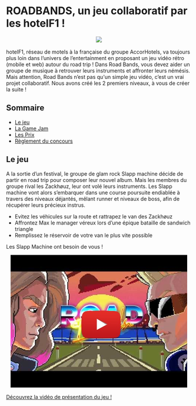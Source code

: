 # ROADBANDS, un jeu collaboratif par les hotelF1 !

<p align="center">
    <img src="https://user-images.githubusercontent.com/29977168/28116277-c23a7cce-6708-11e7-927c-5a6bd911da85.png"
         style="width: 200; height:auto;"
    >
</p>

hotelF1, réseau de motels à la française du groupe AccorHotels, va toujours plus loin dans l’univers de l’entertainment en proposant un jeu vidéo rétro (mobile et web) autour du road trip ! Dans Road Bands, vous devez aider un groupe de musique à retrouver leurs instruments et affronter leurs némésis. Mais attention, Road Bands n’est pas qu'un simple jeu vidéo, c’est un vrai projet collaboratif. Nous avons créé les 2 premiers niveaux, à vous de créer la suite !

## Sommaire

- [Le jeu](#jeu)
- [La Game Jam](#game-jam)
- [Les Prix](#prix)
- [Règlement du concours](#règlement)

<a name="jeu"></a>
## Le jeu

A la sortie d’un festival, le groupe de glam rock Slapp machine décide de partir en road trip pour composer leur nouvel album. Mais les membres du groupe rival les Zackhøuz, leur ont volé leurs instruments. Les Slapp machine vont alors s’embarquer dans une course poursuite endiablée à travers des niveaux déjantés, mêlant runner et niveaux de boss, afin de récupérer leurs précieux instrus.

* Evitez les véhicules sur la route et rattrapez le van des Zackhøuz
* Affrontez Max le manager véreux lors d’une épique bataille de sandwich triangle
* Remplissez le réservoir de votre van le plus vite possible

Les Slapp Machine ont besoin de vous !

<p align="center">
    <a href="http://www.youtube.com/watch?feature=player_embedded&v=35mA3UNQ-yk" target="_blank"><img src="https://raw.githubusercontent.com/Yakka/testF1/master/youtube.jpg" alt="Video Roadbands"/></a>
</p>

[Découvrez la vidéo de présentation du jeu !](http://www.youtube.com/watch?feature=player_embedded&v=35mA3UNQ-yk])

